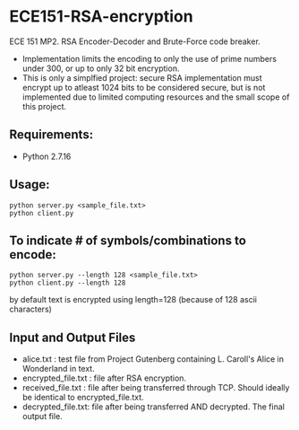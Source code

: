 # ECE151-RSA-encryption
ECE 151 MP2. RSA Encoder-Decoder and Brute-Force code breaker. 
- Implementation limits the encoding to only the use of prime numbers under 300, or up to only 32 bit encryption. 
- This is only a simplfied project: secure RSA implementation must encrypt up to atleast 1024 bits to be considered secure, but is not implemented due to limited computing resources and the small scope of this project. 

## Requirements:
- Python 2.7.16

## Usage:
```
python server.py <sample_file.txt>
python client.py
```
## To indicate # of symbols/combinations to encode:
```
python server.py --length 128 <sample_file.txt>
python client.py --length 128 
```
by default text is encrypted using length=128 (because of 128 ascii characters)

## Input and Output Files
- alice.txt : test file from Project Gutenberg containing L. Caroll's Alice in Wonderland in text.
- encrypted_file.txt : file after RSA encryption.
- received_file.txt : file after being transferred through TCP. Should ideally be identical to encrypted_file.txt.
- decrypted_file.txt: file after being transferred AND decrypted. The final output file.

